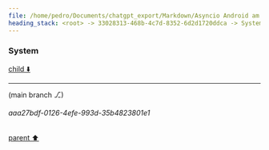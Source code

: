 ```yaml
---
file: /home/pedro/Documents/chatgpt_export/Markdown/Asyncio Android am Integration.md
heading_stack: <root> -> 33028313-468b-4c7d-8352-6d2d1720ddca -> System -> 39ea25d0-5f9f-45ba-bf86-c730d4173350 -> System
---
```

### System

[child ⬇️](#aaa27bdf-0126-4efe-993d-35b4823801e1)

---

(main branch ⎇)
###### aaa27bdf-0126-4efe-993d-35b4823801e1
[parent ⬆️](#39ea25d0-5f9f-45ba-bf86-c730d4173350)
